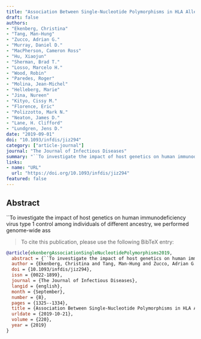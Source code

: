 ```yaml
---
title: "Association Between Single-Nucleotide Polymorphisms in HLA Alleles and Human Immunodeficiency Virus Type 1 Viral Load in Demographically Diverse, Antiretroviral Therapy--Naive Participants From the Strategic Timing of AntiRetroviral Treatment Trial"
draft: false
authors:
- "Ekenberg, Christina"
- "Tang, Man-Hung"
- "Zucco, Adrian G."
- "Murray, Daniel D."
- "MacPherson, Cameron Ross"
- "Hu, Xiaojun"
- "Sherman, Brad T."
- "Losso, Marcelo H."
- "Wood, Robin"
- "Paredes, Roger"
- "Molina, Jean-Michel"
- "Helleberg, Marie"
- "Jina, Nureen"
- "Kityo, Cissy M."
- "Florence, Eric"
- "Polizzotto, Mark N."
- "Neaton, James D."
- "Lane, H. Clifford"
- "Lundgren, Jens D."
date: "2019-09-01"
doi: "10.1093/infdis/jiz294"
category: ["article-journal"]
journal: "The Journal of Infectious Diseases"
summary: "``To investigate the impact of host genetics on human immunodeficiency virus type 1 control among individuals of different ancestry, we performed genome-wide ass"
links:
- name: "URL"
  url: "https://doi.org/10.1093/infdis/jiz294"
featured: false
---
```

## Abstract

``To investigate the impact of host genetics on human immunodeficiency virus type 1 control among individuals of different ancestry, we performed genome-wide ass

> To cite this publication, please use the following BibTeX entry:
```bibtex
@article{ekenbergAssociationSingleNucleotidePolymorphisms2019,
  abstract = {``To investigate the impact of host genetics on human immunodeficiency virus type 1 control among individuals of different ancestry, we performed genome-wide ass},
  author = {Ekenberg, Christina and Tang, Man-Hung and Zucco, Adrian G. and Murray, Daniel D. and MacPherson, Cameron Ross and Hu, Xiaojun and Sherman, Brad T. and Losso, Marcelo H. and Wood, Robin and Paredes, Roger and Molina, Jean-Michel and Helleberg, Marie and Jina, Nureen and Kityo, Cissy M. and Florence, Eric and Polizzotto, Mark N. and Neaton, James D. and Lane, H. Clifford and Lundgren, Jens D.},
  doi = {10.1093/infdis/jiz294},
  issn = {0022-1899},
  journal = {The Journal of Infectious Diseases},
  langid = {english},
  month = {September},
  number = {8},
  pages = {1325--1334},
  title = {Association Between Single-Nucleotide Polymorphisms in HLA Alleles and Human Immunodeficiency Virus Type 1 Viral Load in Demographically Diverse, Antiretroviral Therapy--Naive Participants From the Strategic Timing of AntiRetroviral Treatment Trial},
  urldate = {2019-10-21},
  volume = {220},
  year = {2019}
}
```